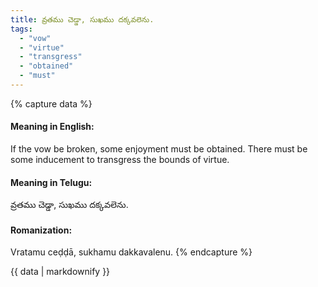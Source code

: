 ```yaml
---
title: వ్రతము చెడ్డా, సుఖము దక్కవలెను.
tags:
  - "vow"
  - "virtue"
  - "transgress"
  - "obtained"
  - "must"
---
```


{% capture data %}
#### Meaning in English:
If the vow be broken, some enjoyment must be obtained.
There must be some inducement to transgress the bounds of virtue.

#### Meaning in Telugu:
వ్రతము చెడ్డా, సుఖము దక్కవలెను.

#### Romanization:
Vratamu ceḍḍā, sukhamu dakkavalenu.
{% endcapture %}

{{ data | markdownify }}

